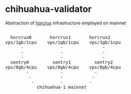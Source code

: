 # chihuahua-validator

Abstraction of [horcrux](https://github.com/strangelove-ventures/horcrux) infrastructure employed on mainnet
<pre>

  horcrux0       horcrux1       horcrux2
vps/1gb/1cpu    vps/1gb/1cpu    vps/1gb/1cpu
      -              -               -
      -              -               -
      -              -               -
  sentry0         sentry1         sentry2
vps/8gb/4cpu    vps/8gb/4cpu    vps/8gb/4cpu
        -            -            -
         -           -           -
          -          -          -
            chihuahua-1 mainnet</pre>
